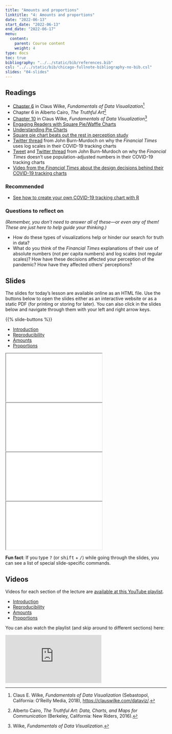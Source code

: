 ```yaml
---
title: "Amounts and proportions"
linktitle: "4: Amounts and proportions"
date: "2022-06-13"
start_date: "2022-06-13"
end_date: "2022-06-17"
menu:
  content:
    parent: Course content
    weight: 4
type: docs
toc: true
bibliography: "../../static/bib/references.bib"
csl: "../../static/bib/chicago-fullnote-bibliography-no-bib.csl"
slides: "04-slides"
---
```


## Readings

-   <i class="fas fa-book"></i> [Chapter 6](https://clauswilke.com/dataviz/visualizing-amounts.html) in Claus Wilke, *Fundamentals of Data Visualization*[^1]
-   <i class="fas fa-book"></i> Chapter 6 in Alberto Cairo, *The Truthful Art*[^2]
-   <i class="fas fa-book"></i> [Chapter 10](https://clauswilke.com/dataviz/visualizing-proportions.html) in Claus Wilke, *Fundamentals of Data Visualization*[^3]
-   <i class="fas fa-external-link-square-alt"></i> [Engaging Readers with Square Pie/Waffle Charts](https://eagereyes.org/blog/2008/engaging-readers-with-square-pie-waffle-charts)
-   <i class="fas fa-external-link-square-alt"></i> [Understanding Pie Charts](https://eagereyes.org/techniques/pie-charts)
-   <i class="fas fa-external-link-square-alt"></i> [Square pie chart beats out the rest in perception study](https://flowingdata.com/2016/07/15/square-pie-chart-beats-out-the-rest-in-perception-study/)
-   <i class="fab fa-twitter"></i> [Twitter thread](https://twitter.com/janinegibson/status/1244519429825802240) from John Burn-Murdoch on why the *Financial Times* uses log scales in their COVID-19 tracking charts
-   <i class="fab fa-twitter"></i> [Tweet](https://twitter.com/jburnmurdoch/status/1238914490772701185) and [Twitter thread](https://twitter.com/jburnmurdoch/status/1242904596856614912) from John Burn-Murdoch on why the *Financial Times* doesn’t use population-adjusted numbers in their COVID-19 tracking charts
-   <i class="fab fa-twitter"></i> [Video from the *Financial Times* about the design decisions behind their COVID-19 tracking charts](https://twitter.com/janinegibson/status/1244519429825802240)

### Recommended

-   <i class="fas fa-external-link-square-alt"></i> [See how to create your own COVID-19 tracking chart with R](https://robjhyndman.com/hyndsight/logratios-covid19/)

### Questions to reflect on

*(Remember, you don’t need to answer all of these—or even any of them! These are just here to help guide your thinking.)*

-   How do these types of visualizations help or hinder our search for truth in data?
-   What do you think of the *Financial Times* explanations of their use of absolute numbers (not per capita numbers) and log scales (not regular scales)? How have these decisions affected your perception of the pandemic? How have they affected others’ perceptions?

## Slides

The slides for today’s lesson are available online as an HTML file. Use the buttons below to open the slides either as an interactive website or as a static PDF (for printing or storing for later). You can also click in the slides below and navigate through them with your left and right arrow keys.

{{% slide-buttons %}}

<ul class="nav nav-tabs" id="slide-tabs" role="tablist">
<li class="nav-item">
<a class="nav-link active" id="introduction-tab" data-toggle="tab" href="#introduction" role="tab" aria-controls="introduction" aria-selected="true">Introduction</a>
</li>
<li class="nav-item">
<a class="nav-link" id="reproducibility-tab" data-toggle="tab" href="#reproducibility" role="tab" aria-controls="reproducibility" aria-selected="false">Reproducibility</a>
</li>
<li class="nav-item">
<a class="nav-link" id="amounts-tab" data-toggle="tab" href="#amounts" role="tab" aria-controls="amounts" aria-selected="false">Amounts</a>
</li>
<li class="nav-item">
<a class="nav-link" id="proportions-tab" data-toggle="tab" href="#proportions" role="tab" aria-controls="proportions" aria-selected="false">Proportions</a>
</li>
</ul>

<div id="slide-tabs" class="tab-content">

<div id="introduction" class="tab-pane fade show active" role="tabpanel" aria-labelledby="introduction-tab">

<div class="embed-responsive embed-responsive-16by9">

<iframe class="embed-responsive-item" src="/slides/04-slides.html#1">
</iframe>

</div>

</div>

<div id="reproducibility" class="tab-pane fade" role="tabpanel" aria-labelledby="reproducibility-tab">

<div class="embed-responsive embed-responsive-16by9">

<iframe class="embed-responsive-item" src="/slides/04-slides.html#reproducibility">
</iframe>

</div>

</div>

<div id="amounts" class="tab-pane fade" role="tabpanel" aria-labelledby="amounts-tab">

<div class="embed-responsive embed-responsive-16by9">

<iframe class="embed-responsive-item" src="/slides/04-slides.html#amounts">
</iframe>

</div>

</div>

<div id="proportions" class="tab-pane fade" role="tabpanel" aria-labelledby="proportions-tab">

<div class="embed-responsive embed-responsive-16by9">

<iframe class="embed-responsive-item" src="/slides/04-slides.html#proportions">
</iframe>

</div>

</div>

</div>

<div class="fyi">

**Fun fact**: If you type <kbd>?</kbd> (or <kbd>shift</kbd> + <kbd>/</kbd>) while going through the slides, you can see a list of special slide-specific commands.

</div>

## Videos

Videos for each section of the lecture are [available at this YouTube playlist](https://www.youtube.com/playlist?list=PLS6tnpTr39sEdnMYtNP3U3C2AsQZycEyP).

-   [Introduction](https://www.youtube.com/watch?v=K8wELKhqgn0&list=PLS6tnpTr39sEdnMYtNP3U3C2AsQZycEyP)
-   [Reproducibility](https://www.youtube.com/watch?v=pBpNaopKCVw&list=PLS6tnpTr39sEdnMYtNP3U3C2AsQZycEyP)
-   [Amounts](https://www.youtube.com/watch?v=5riA81CcHOY&list=PLS6tnpTr39sEdnMYtNP3U3C2AsQZycEyP)
-   [Proportions](https://www.youtube.com/watch?v=3rDH0BWeDIQ&list=PLS6tnpTr39sEdnMYtNP3U3C2AsQZycEyP)

You can also watch the playlist (and skip around to different sections) here:

<div class="embed-responsive embed-responsive-16by9">

<iframe class="embed-responsive-item" src="https://www.youtube.com/embed/playlist?list=PLS6tnpTr39sEdnMYtNP3U3C2AsQZycEyP" frameborder="0" allow="accelerometer; autoplay; encrypted-media; gyroscope; picture-in-picture" allowfullscreen>
</iframe>

</div>

[^1]: Claus E. Wilke, *Fundamentals of Data Visualization* (Sebastopol, California: O’Reilly Media, 2018), <https://clauswilke.com/dataviz/>.

[^2]: Alberto Cairo, *The Truthful Art: Data, Charts, and Maps for Communication* (Berkeley, California: New Riders, 2016).

[^3]: Wilke, *Fundamentals of Data Visualization*.
